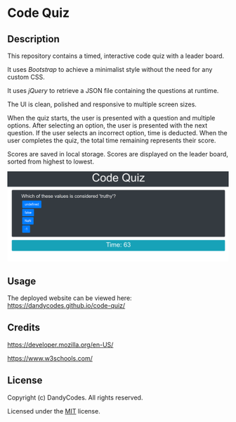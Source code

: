 # Code Quiz
## Description
This repository contains a timed, interactive code quiz with a leader board.

It uses *Bootstrap* to achieve a minimalist style without the need for any custom CSS.

It uses *jQuery* to retrieve a JSON file containing the questions at runtime.

The UI is clean, polished and responsive to multiple screen sizes.

When the quiz starts, the user is presented with a question and multiple options.
After selecting an option, the user is presented with the next question.
If the user selects an incorrect option, time is deducted.
When the user completes the quiz, the total time remaining represents their score.

Scores are saved in local storage.
Scores are displayed on the leader board, sorted from highest to lowest.

![a screenshot of the deployed website](./assets/images/screenshot.png)
## Usage
The deployed website can be viewed here: https://dandycodes.github.io/code-quiz/
## Credits
https://developer.mozilla.org/en-US/

https://www.w3schools.com/
## License
Copyright (c) DandyCodes. All rights reserved.

Licensed under the [MIT](LICENSE) license.
